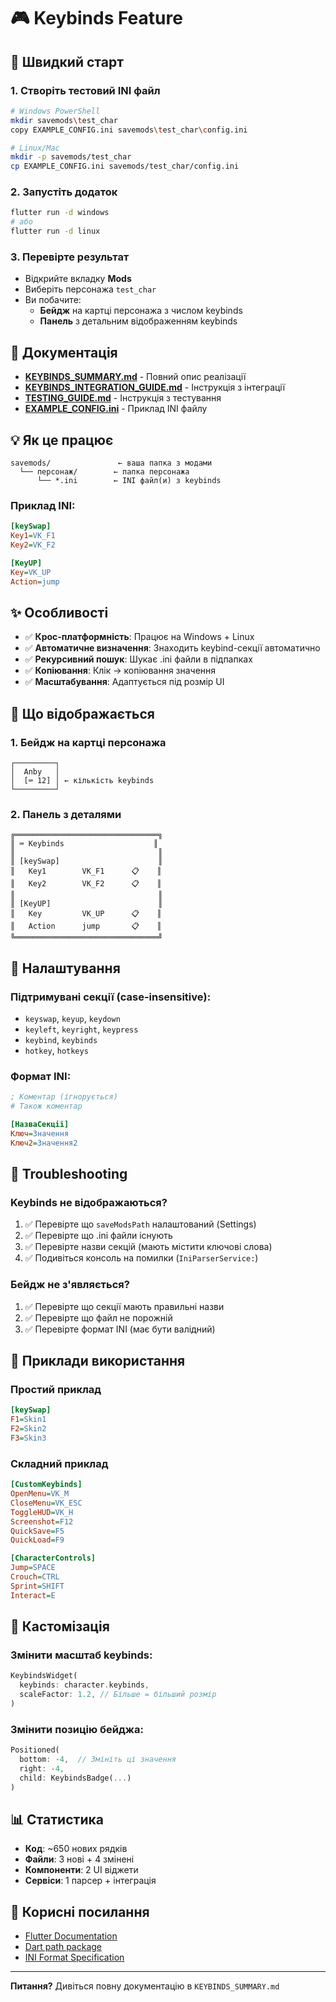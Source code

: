 # 🎮 Keybinds Feature

## 🚀 Швидкий старт

### 1. Створіть тестовий INI файл

```bash
# Windows PowerShell
mkdir savemods\test_char
copy EXAMPLE_CONFIG.ini savemods\test_char\config.ini

# Linux/Mac
mkdir -p savemods/test_char
cp EXAMPLE_CONFIG.ini savemods/test_char/config.ini
```

### 2. Запустіть додаток

```bash
flutter run -d windows
# або
flutter run -d linux
```

### 3. Перевірте результат

- Відкрийте вкладку **Mods**
- Виберіть персонажа `test_char`
- Ви побачите:
  - **Бейдж** на картці персонажа з числом keybinds
  - **Панель** з детальним відображенням keybinds

## 📖 Документація

- **[KEYBINDS_SUMMARY.md](./KEYBINDS_SUMMARY.md)** - Повний опис реалізації
- **[KEYBINDS_INTEGRATION_GUIDE.md](./KEYBINDS_INTEGRATION_GUIDE.md)** - Інструкція з інтеграції
- **[TESTING_GUIDE.md](./TESTING_GUIDE.md)** - Інструкція з тестування
- **[EXAMPLE_CONFIG.ini](./EXAMPLE_CONFIG.ini)** - Приклад INI файлу

## 💡 Як це працює

```
savemods/               ← ваша папка з модами
  └── персонаж/        ← папка персонажа
      └── *.ini        ← INI файл(и) з keybinds
```

### Приклад INI:

```ini
[keySwap]
Key1=VK_F1
Key2=VK_F2

[KeyUP]
Key=VK_UP
Action=jump
```

## ✨ Особливості

- ✅ **Крос-платформність**: Працює на Windows + Linux
- ✅ **Автоматичне визначення**: Знаходить keybind-секції автоматично
- ✅ **Рекурсивний пошук**: Шукає .ini файли в підпапках
- ✅ **Копіювання**: Клік → копіювання значення
- ✅ **Масштабування**: Адаптується під розмір UI

## 🎯 Що відображається

### 1. Бейдж на картці персонажа
```
┌─────────┐
│  Anby   │
│  [⌨ 12] │ ← кількість keybinds
└─────────┘
```

### 2. Панель з деталями
```
╔════════════════════════════════╗
║ ⌨ Keybinds                    ║
║                                ║
║ [keySwap]                      ║
║   Key1        VK_F1      📋    ║
║   Key2        VK_F2      📋    ║
║                                ║
║ [KeyUP]                        ║
║   Key         VK_UP      📋    ║
║   Action      jump       📋    ║
╚════════════════════════════════╝
```

## 🔧 Налаштування

### Підтримувані секції (case-insensitive):
- `keyswap`, `keyup`, `keydown`
- `keyleft`, `keyright`, `keypress`
- `keybind`, `keybinds`
- `hotkey`, `hotkeys`

### Формат INI:
```ini
; Коментар (ігнорується)
# Також коментар

[НазваСекції]
Ключ=Значення
Ключ2=Значення2
```

## 🐛 Troubleshooting

### Keybinds не відображаються?

1. ✅ Перевірте що `saveModsPath` налаштований (Settings)
2. ✅ Перевірте що .ini файли існують
3. ✅ Перевірте назви секцій (мають містити ключові слова)
4. ✅ Подивіться консоль на помилки (`IniParserService:`)

### Бейдж не з'являється?

1. ✅ Перевірте що секції мають правильні назви
2. ✅ Перевірте що файл не порожній
3. ✅ Перевірте формат INI (має бути валідний)

## 📝 Приклади використання

### Простий приклад
```ini
[keySwap]
F1=Skin1
F2=Skin2
F3=Skin3
```

### Складний приклад
```ini
[CustomKeybinds]
OpenMenu=VK_M
CloseMenu=VK_ESC
ToggleHUD=VK_H
Screenshot=F12
QuickSave=F5
QuickLoad=F9

[CharacterControls]
Jump=SPACE
Crouch=CTRL
Sprint=SHIFT
Interact=E
```

## 🎨 Кастомізація

### Змінити масштаб keybinds:
```dart
KeybindsWidget(
  keybinds: character.keybinds,
  scaleFactor: 1.2, // Більше = більший розмір
)
```

### Змінити позицію бейджа:
```dart
Positioned(
  bottom: -4,  // Змініть ці значення
  right: -4,
  child: KeybindsBadge(...)
)
```

## 📊 Статистика

- **Код**: ~650 нових рядків
- **Файли**: 3 нові + 4 змінені
- **Компоненти**: 2 UI віджети
- **Сервіси**: 1 парсер + інтеграція

## 🔗 Корисні посилання

- [Flutter Documentation](https://flutter.dev/docs)
- [Dart path package](https://pub.dev/packages/path)
- [INI Format Specification](https://en.wikipedia.org/wiki/INI_file)

---

**Питання?** Дивіться повну документацію в `KEYBINDS_SUMMARY.md`
